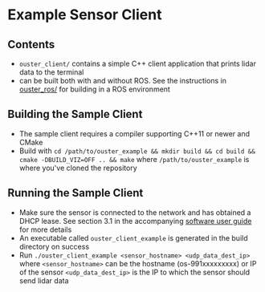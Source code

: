# Example Sensor Client

## Contents
* `ouster_client/` contains a simple C++ client application that prints lidar
  data to the terminal
* can be built both with and without ROS. See the instructions in
  [ouster_ros/](../ouster_ros/README.md) for building in a ROS environment

## Building the Sample Client
* The sample client requires a compiler supporting C++11 or newer and CMake
* Build with `cd /path/to/ouster_example && mkdir build && cd build && cmake
  -DBUILD_VIZ=OFF .. && make` where `/path/to/ouster_example` is where you've
  cloned the repository

## Running the Sample Client
* Make sure the sensor is connected to the network and has obtained a DHCP
  lease. See section 3.1 in the accompanying
  [software user guide](https://www.ouster.io/downloads) for more details
* An executable called `ouster_client_example` is generated in the build
  directory on success
* Run `./ouster_client_example <sensor_hostname> <udp_data_dest_ip>` where
  `<sensor_hostname>` can be the hostname (os-991xxxxxxxxx) or IP of the sensor
  `<udp_data_dest_ip>` is the IP to which the sensor should send lidar data
